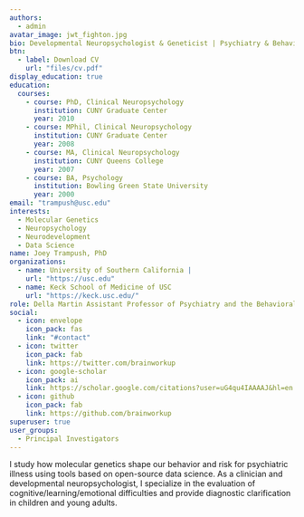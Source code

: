 ```yaml
---
authors:
  - admin
avatar_image: jwt_fighton.jpg
bio: Developmental Neuropsychologist & Geneticist | Psychiatry & Behavioral Sciences | Keck Medicine of USC
btn:
  - label: Download CV
    url: "files/cv.pdf"
display_education: true
education:
  courses:
    - course: PhD, Clinical Neuropsychology
      institution: CUNY Graduate Center
      year: 2010
    - course: MPhil, Clinical Neuropsychology
      institution: CUNY Graduate Center
      year: 2008
    - course: MA, Clinical Neuropsychology
      institution: CUNY Queens College
      year: 2007
    - course: BA, Psychology
      institution: Bowling Green State University
      year: 2000
email: "trampush@usc.edu"
interests:
  - Molecular Genetics
  - Neuropsychology
  - Neurodevelopment
  - Data Science
name: Joey Trampush, PhD
organizations:
  - name: University of Southern California |
    url: "https://usc.edu"
  - name: Keck School of Medicine of USC
    url: "https://keck.usc.edu/"
role: Della Martin Assistant Professor of Psychiatry and the Behavioral Sciences
social:
  - icon: envelope
    icon_pack: fas
    link: "#contact"
  - icon: twitter
    icon_pack: fab
    link: https://twitter.com/brainworkup
  - icon: google-scholar
    icon_pack: ai
    link: https://scholar.google.com/citations?user=uG4qu4IAAAAJ&hl=en
  - icon: github
    icon_pack: fab
    link: https://github.com/brainworkup
superuser: true
user_groups:
  - Principal Investigators
---
```


I study how molecular genetics shape our behavior and risk for psychiatric illness using tools based on open-source data science. As a clinician and developmental neuropsychologist, I specialize in the evaluation of cognitive/learning/emotional difficulties and provide diagnostic clarification in children and young adults.
